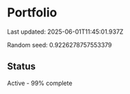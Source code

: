 # Portfolio

Last updated: 2025-06-01T11:45:01.937Z

Random seed: 0.9226278757553379

## Status

Active - 99% complete
